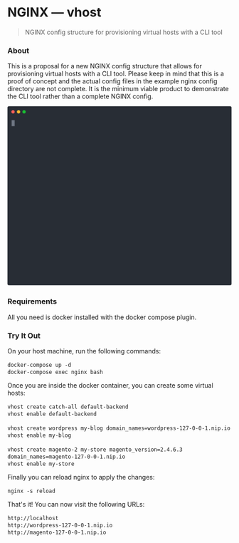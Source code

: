# NGINX — vhost

> NGINX config structure for provisioning virtual hosts with a CLI tool

### About

This is a proposal for a new NGINX config structure that allows for provisioning virtual hosts with a CLI tool.
Please keep in mind that this is a proof of concept and the actual config files in the example nginx config directory are not complete.
It is the minimum viable product to demonstrate the CLI tool rather than a complete NGINX config.

![demo-1](assets/demo-1.svg)

### Requirements

All you need is docker installed with the docker compose plugin.

### Try It Out

On your host machine, run the following commands:

```
docker-compose up -d
docker-compose exec nginx bash
```

Once you are inside the docker container, you can create some virtual hosts:

```
vhost create catch-all default-backend
vhost enable default-backend

vhost create wordpress my-blog domain_names=wordpress-127-0-0-1.nip.io
vhost enable my-blog

vhost create magento-2 my-store magento_version=2.4.6.3 domain_names=magento-127-0-0-1.nip.io
vhost enable my-store
```

Finally you can reload nginx to apply the changes:

```
nginx -s reload
```

That's it! You can now visit the following URLs:

```
http://localhost
http://wordpress-127-0-0-1.nip.io
http://magento-127-0-0-1.nip.io
```
